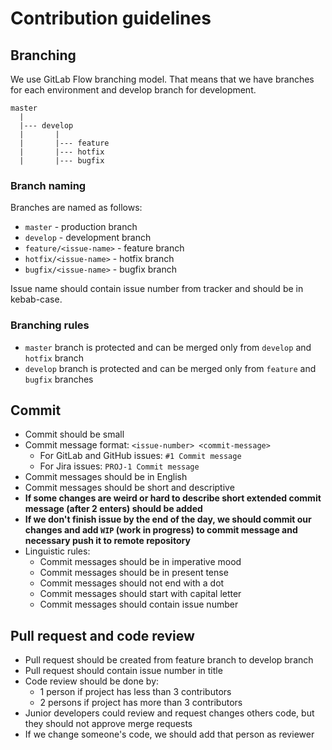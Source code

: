 # Contribution guidelines

## Branching

We use GitLab Flow branching model. That means that we have branches for each environment and develop branch for development.

```
master
  |
  |--- develop
  |       |
  |       |--- feature
  |       |--- hotfix
  |       |--- bugfix

```


### Branch naming

Branches are named as follows:

- `master` - production branch
- `develop` - development branch
- `feature/<issue-name>` - feature branch
- `hotfix/<issue-name>` - hotfix branch
- `bugfix/<issue-name>` - bugfix branch

Issue name should contain issue number from tracker and should be in kebab-case.

### Branching rules

- `master` branch is protected and can be merged only from `develop` and `hotfix` branch
- `develop` branch is protected and can be merged only from `feature` and `bugfix` branches

## Commit

- Commit should be small
- Commit message format: `<issue-number> <commit-message>`
  - For GitLab and GitHub issues: `#1 Commit message`
  - For Jira issues: `PROJ-1 Commit message`
- Commit messages should be in English
- Commit messages should be short and descriptive
- **If some changes are weird or hard to describe short extended commit message (after 2 enters) should be added**
- **If we don't finish issue by the end of the day, we should commit our changes and add `WIP` (work in progress) 
  to commit message and necessary push it to remote repository**
- Linguistic rules:
  - Commit messages should be in imperative mood
  - Commit messages should be in present tense
  - Commit messages should not end with a dot
  - Commit messages should start with capital letter
  - Commit messages should contain issue number

## Pull request and code review

- Pull request should be created from feature branch to develop branch
- Pull request should contain issue number in title
- Code review should be done by:
  - 1 person if project has less than 3 contributors
  - 2 persons if project has more than 3 contributors
- Junior developers could review and request changes others code, but they should not approve merge requests
- If we change someone's code, we should add that person as reviewer